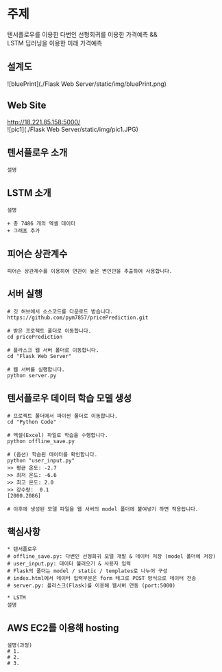 # 주제
텐서플로우를 이용한 다변인 선형회귀를 이용한 가격예측 && 
<br>
LSTM 딥러닝을 이용한 미래 가격예측

## 설계도
![bluePrint](./Flask Web Server/static/img/bluePrint.png) 

## Web Site
http://18.221.85.158:5000/ 
<br>
![pic1](./Flask Web Server/static/img/pic1.JPG) 

## 텐서플로우 소개 
```
설명 
```

## LSTM 소개
```
설명

+ 총 7486 개의 엑셀 데이터
+ 그래프 추가 
```

## 피어슨 상관계수
```
피어슨 상관계수를 이용하여 연관이 높은 변인만을 추출하여 사용합니다.
```

## 서버 실행
```
# 깃 허브에서 소스코드를 다운로드 받습니다.
https://github.com/pym7857/pricePrediction.git

# 받은 프로젝트 폴더로 이동합니다.
cd pricePrediction

# 플라스크 웹 서버 폴더로 이동합니다.
cd "Flask Web Server"

# 웹 서버를 실행합니다.
python server.py
```

## 텐서플로우 데이터 학습 모델 생성
```
# 프로젝트 폴더에서 파이썬 폴더로 이동합니다.
cd "Python Code"

# 엑셀(Excel) 파일로 학습을 수행합니다.
python offline_save.py

# (옵션) 학습된 데이터를 확인합니다.
python "user_input.py"
>> 평균 온도: -2.7
>> 최저 온도: -6.6
>> 최고 온도: 2.0
>> 강수량:  0.1
[2000.2086]

# 이후에 생성된 모델 파일을 웹 서버의 model 폴더에 붙여넣기 하면 적용됩니다.
```

## 핵심사항
```
* 텐서플로우
# offline_save.py: 다변인 선형회귀 모델 개발 & 데이터 저장 (model 폴더에 저장)
# user_input.py: 데이터 불러오기 & 사용자 입력
# Flask의 폴더는 model / static / templates로 나누어 구성 
# index.html에서 데이터 입력부분은 form 태그로 POST 방식으로 데이터 전송
# server.py: 플라스크(Flask)를 이용해 웹서버 연동 (port:5000)

* LSTM
설명
```

## AWS EC2를 이용해 hosting
```
설명(과정)
# 1.
# 2.
# 3.
```

<br>
<br>
